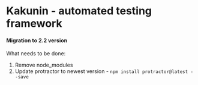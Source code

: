 # Kakunin - automated testing framework
#### Migration to 2.2 version

What needs to be done:
1. Remove node_modules
2. Update protractor to newest version - `npm install protractor@latest --save`